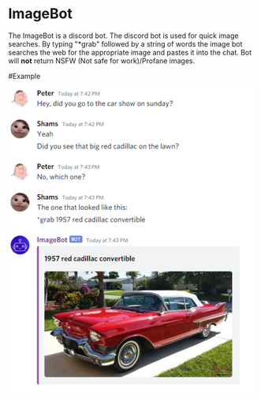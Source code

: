 # ImageBot

The ImageBot is a discord bot. The discord bot is used for quick image searches. 
By typing "*grab" followed by a string of words the image bot searches the web for the appropriate image and pastes it into the chat.
Bot will <b>not</b> return NSFW (Not safe for work)/Profane images.

#Example 

<img src="https://raw.githubusercontent.com/ShamsAnsari/ImageBot/master/res/Example_car2.PNG" alt="Cady example" width="500"/>

